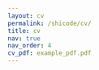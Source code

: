 ```yaml
---
layout: cv
permalink: /shicode/cv/
title: cv
nav: true
nav_order: 4
cv_pdf: example_pdf.pdf
---
```

